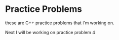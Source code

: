 # Practice Problems

these are C++ practice problems that I'm working on.

Next I will be working on practice problem 4